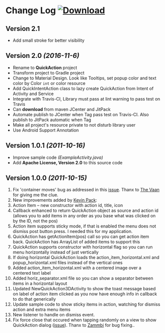 # Change Log  [ ![Download](https://api.bintray.com/packages/blazei/maven/QuickAction/images/download.svg) ](https://bintray.com/blazei/maven/QuickAction/_latestVersion)

## Version 2.1
- Add small stroke for better visibility

## Version 2.0 *(2016-11-6)*

- Rename to **QuickAction** project
- Transform project to Gradle project
- Change to Material Design. Look like Tooltips, set popup color and text color by Color `int` or color resource
- Add QuickIntentAction class to lazy create QuickAction from Intent of Activity and Service
- Integrate with Travis-CI, Library must pass at lint warning to pass test on Travis
- Can **download** from maven JCenter and JitPack
- Automate publish to JCenter when Tag pass test on Travis-CI. Also publish to JitPack automatic when Tag
- Make all project's resource private to not disturb library user
- Use Android Support Annotation

## Version 1.0.1 *(2011-10-16)*

- Improve sample code *(ExampleActivity.java)*
- Add __Apache License, Version 2.0__ to this source code

## Version 1.0.0 *(2011-10-15)*

1. Fix 'container moves' bug as addressed in this [issue](https://github.com/lorensiuswlt/NewQuickAction3D/issues/1). Thanx to [The Vaan](TheVaan@gmail.com) for giving me the clue.
2. New improvements added by [Kevin Pack](kevinpeck@gmail.com):
3. Action Item – new constructor with action id, title, icon
4. Callback enhanced to return QuickAction object as source and action id (allows you to add items in any order as you base what was clicked on by the ID, not the pos)
5. Action item supports sticky mode, if that is enabled the menu does not dismiss post button press. I needed this for my application.
6. QuickAction has getActionItem(pos) call so you can get action item back. QuickAction has ArrayList of added items to support this
7. QuickAction supports constructor with horizontal flag so you can run menu horizontally instead of just vertically
8. If doing horizontal QuickAction loads the action_item_horizontal.xml and popup_horizontal.xml files instead of the vertical ones
9. Added action_item_horizontal.xml with a centered image over a centered text label
10. Added horiz_separator.xml file so you can show a separator between items in a horizontal layout
11. Updated NewQuickAction3DActivity to show the toast message based on label of action item clicked as you now have enough info in callback to do that generically
12. Update sample code to show sticky items in action, watching for dismiss action and extra menu items
3. New listener to handle on dismiss event.
4. Fix force close that occured when tapping randomly on a view to show QuickAction dialog ([issue](https://github.com/lorensiuswlt/NewQuickAction3D/issues/2)). Thanx to [Zammbi](zammbi@gmail.com) for bug fixing..
